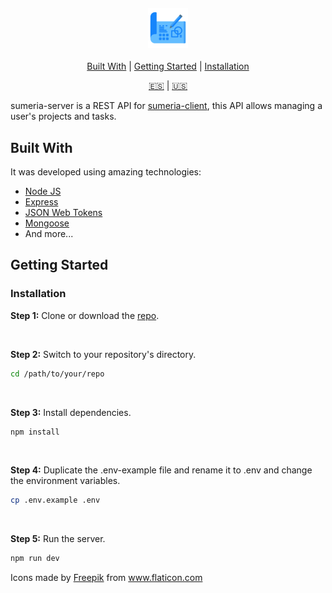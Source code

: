 <h4 align="center">
  <img src="logo.png" alt="sumeria-server" height="64" />
</h4>

<div align="center">

[Built With](#built-with) | [Getting Started](#getting-started) | [Installation](#installation)

[:es:][readme-es] | [:us:][readme-en]

</div>

sumeria-server is a REST API for [sumeria-client](https://github.com/bryandms/sumeria-client), this API allows managing a user's projects and tasks.

## Built With

It was developed using amazing technologies:

- [Node JS](https://nodejs.org/es/)
- [Express](https://expressjs.com/)
- [JSON Web Tokens](https://jwt.io/)
- [Mongoose](https://mongoosejs.com/)
- And more...

## Getting Started

### Installation

**Step 1:** Clone or download the [repo](https://github.com/bryandms/sumeria-server).

<br />

**Step 2:** Switch to your repository's directory.

```bash
cd /path/to/your/repo
```

<br />

**Step 3:** Install dependencies.

```bash
npm install
```

<br />

**Step 4:** Duplicate the .env-example file and rename it to .env and change the environment variables.

```bash
cp .env.example .env
```

<br />

**Step 5:** Run the server.

```bash
npm run dev
```

Icons made by <a href="https://www.flaticon.com/authors/freepik" title="Freepik">Freepik</a> from <a href="https://www.flaticon.com/" title="Flaticon">www.flaticon.com</a>

[readme-es]: https://github.com/bryandms/sumeria-server/blob/master/README-ES.md
[readme-en]: https://github.com/bryandms/sumeria-server/blob/master/README.md
